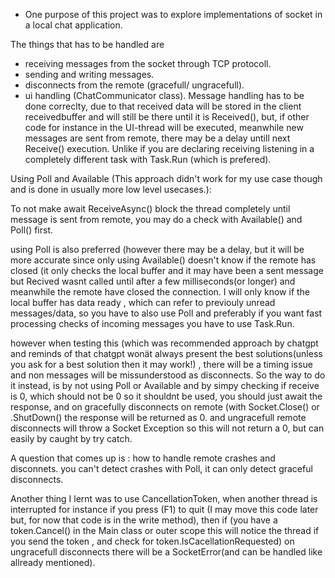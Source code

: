 - One purpose of this project was to explore implementations of socket in a local chat application.

The things that has to be handled are
- receiving messages from the socket through TCP protocoll.
- sending and writing messages.
- disconnects from the remote (gracefull/ ungracefull).
- ui handling (ChatCommunicator class).
Message handling has to be done correclty, due to that received data 
will be stored in the client receivedbuffer and will still be there until it is Received(),
but, if other code for instance in the UI-thread will be executed, meanwhile new messages are sent from remote,
there may be a delay untill next Receive() execution. Unlike if you are declaring receiving listening in a completely different task with Task.Run
(which is prefered). 

Using Poll and Available (This approach didn't work for my use case though and is done in usually more low level usecases.):

To not make await ReceiveAsync() block the thread completely 
until message is sent from remote, you may do a check with Available() and Poll() first. 

using Poll is also preferred (however there may be a delay, 
but it will be more accurate since only using Available() doesn't know if the remote has closed 
(it only checks the local buffer and it may have been a sent message but Recived wasnt called until after a few milliseconds(or longer) and meanwhile the remote have closed the connection. I will only know if the local buffer has data ready , which can refer to previouly unread messages/data, so you have to also use Poll and preferably if you want fast processing checks of incoming messages you have to use Task.Run. 

however when testing this (which was recommended approach by chatgpt and reminds of that chatgpt wonät always present the best solutions(unless you ask for a best solution then it may work!)
, there will be a timing issue and non messages will be missunderstood as disconnects.
So the way to do it instead, is by not using Poll or Available and by simpy checking if receive is 0, which should not be 0 so it shouldnt be used, you should just await the response, and on gracefully disconnects on 
remote (with Socket.Close() or .ShutDown() the response will be returned as 0. and ungracefull remote disconnects will throw a Socket Exception so this will not
return a 0, but can easily by caught by try catch. 

A question that comes up is : how to handle remote crashes and disconnets. you can't detect crashes with Poll, it can only detect graceful disconnects. 

Another thing I lernt was to use CancellationToken, when another thread is interrupted for instance if you press (F1) to quit (I may move this code later but, for now that code is in the write method),
then if (you have a token.Cancel() in the Main class or outer scope this will notice the thread if you send the token , and check for token.IsCacellationRequested)
on ungracefull disconnects there will be a SocketError(and can be handled like allready mentioned).

